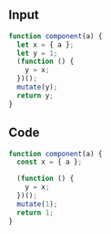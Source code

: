 
## Input

```javascript
function component(a) {
  let x = { a };
  let y = 1;
  (function () {
    y = x;
  })();
  mutate(y);
  return y;
}

```

## Code

```javascript
function component(a) {
  const x = { a };

  (function () {
    y = x;
  })();
  mutate(1);
  return 1;
}

```
      